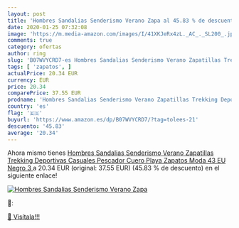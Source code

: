 ```yaml
---
layout: post
title: 'Hombres Sandalias Senderismo Verano Zapa al 45.83 % de descuento'
date: 2020-01-25 07:32:08
image: 'https://m.media-amazon.com/images/I/41XKJeRx4zL._AC_._SL200_.jpg'
comments: true
category: ofertas
author: ring
slug: 'B07WVYCRD7-es Hombres Sandalias Senderismo Verano Zapatillas Trekking...'
tags: [ 'zapatos', ]
actualPrice: 20.34 EUR
currency: EUR
price: 20.34
comparePrice: 37.55 EUR
prodname: 'Hombres Sandalias Senderismo Verano Zapatillas Trekking Deportivas Casuales Pescador Cuero Playa Zapatos Moda  43 EU  Negro 3 '
country: 'es'
flag: '🇪🇸'
buyurl: 'https://www.amazon.es/dp/B07WVYCRD7/?tag=tolees-21'
descuento: '45.83'
average: '20.34'
---
```


Ahora mismo tienes [Hombres Sandalias Senderismo Verano Zapatillas Trekking Deportivas Casuales Pescador Cuero Playa Zapatos Moda  43 EU  Negro 3 ](https://www.amazon.es/dp/B07WVYCRD7/?tag=tolees-21) a 20.34 EUR (original: 37.55 EUR) (45.83 %  de descuento) en el siguiente enlace!

[![Hombres Sandalias Senderismo Verano Zapa](https://m.media-amazon.com/images/I/41XKJeRx4zL._AC_._SL200_.jpg)](https://www.amazon.es/dp/B07WVYCRD7/?tag=tolees-21)

🔎:


[🛒 Visítala!!!](https://www.amazon.es/dp/B07WVYCRD7/?tag=tolees-21)
